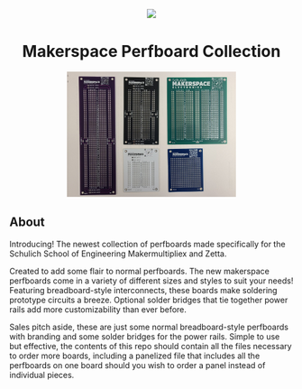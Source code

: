 <p align="center">
  <image src="https://github.com/Austin-K-Nguyen/Makerspace_Perfboards/blob/main/Images/makerspace_logo.png">
</p>
<h1 align="center">Makerspace Perfboard Collection</h1>

<p align="center">
  <img src="https://github.com/Austin-K-Nguyen/Makerspace_Perfboards/blob/main/Images/Perfboards_Image.jpg" width="300" />
</p>
<h2 align="left">About</h2>

Introducing! The newest collection of perfboards made specifically for the Schulich School of Engineering Makermultipliex and Zetta.

Created to add some flair to normal perfboards. The new makerspace perfboards come in a variety of different sizes and styles to suit your needs! Featuring breadboard-style interconnects, these boards make soldering prototype circuits a breeze.
Optional solder bridges that tie together power rails add more customizability than ever before. 

Sales pitch aside, these are just some normal breadboard-style perfboards with branding and some solder bridges for the power rails. Simple to use but effective, the contents of this repo should contain all the files necessary to order more boards, including a panelized file that includes all the perfboards on one board should you wish to order a panel instead of individual pieces. 


